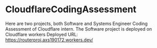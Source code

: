 # CloudflareCodingAssessment
Here are two projects, both Software and Systems Engineer Coding Assessment of Cloudflare intern.
The Software project is deployed on Cloudflare workers
Deployed URL: https://routerproj.axs190172.workers.dev/ 
